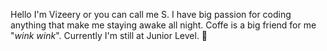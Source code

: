 Hello I'm Vizeery or you can call me S.
I have big passion for coding anything that make me staying awake all night. Coffe is a big friend for me "*wink wink*".
Currently I'm still at Junior Level. 👶
